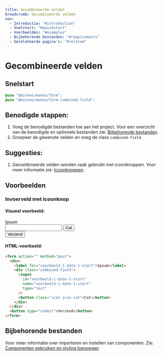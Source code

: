 ```yaml
---
title: Gecombineerde velden
breadcrumb: Gecombineerde velden
nav:
  - Introductie: "#introduction"
  - Snelstart: "#quickstart"
  - Voorbeelden: "#examples"
  - Bijbehorende bestanden: "#requirements"
  - Gerelateerde pagina's: "#related"
---
```


<h1 id="introduction">Gecombineerde velden</h1>

<h2 id="quickstart">Snelstart</h2>

```scss
@use "@minvws/manon/form";
@use "@minvws/manon/form-combined-field";
```

## Benodigde stappen:

1.  Voeg de benodigde bestanden toe aan het project. Voor een overzicht van de
    benodigde en optionele bestanden zie:
    [Bijbehorende bestanden](#requirements).
2.  Groepeer de gewenste velden en voeg de class `combined-field`.

## Suggesties:

1.  Gecombineerde velden worden vaak gebruikt met icoonknoppen. Voor meer
    informatie zie: [Icoonknoppen](/components/button/icon).

<h2 id="examples">Voorbeelden</h2>

### Invoerveld met icoonknop

#### Visueel voorbeeld:

<form action="" method="post">
  <div>
    <label for="voorbeeld-1-date-1-start">Ipsum</label>
    <div class="combined-field">
      <input id="voorbeeld-1-date-1-start" name="voorbeeld-1-date-1-start" type="text" />
      <button class="icon icon-cat">Cat</button>
    </div>
  </div>
  <button type="submit">Verzend</button>
</form>

#### HTML-voorbeeld:

```html
<form action="" method="post">
  <div>
    <label for="voorbeeld-1-date-1-start">Ipsum</label>
    <div class="combined-field">
      <input
        id="voorbeeld-1-date-1-start"
        name="voorbeeld-1-date-1-start"
        type="text"
      />
      <button class="icon icon-cat">Cat</button>
    </div>
  </div>
  <button type="submit">Verzend</button>
</form>
```

<h2 id="requirements">Bijbehorende bestanden</h2>

Voor meer informatie over importeren en instellen van componenten. Zie:
[Componenten gebruiken en styling toevoegen](/documentation/import-styling)
